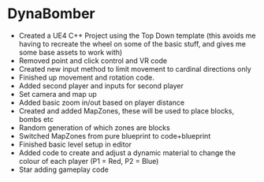 # DynaBomber

- Created a UE4 C++ Project using the Top Down template (this avoids me having to recreate the wheel on some of the basic stuff, and gives me some base assets to work with)
- Removed point and click control and VR code
- Created new input method to limit movement to cardinal directions only
- Finished up movement and rotation code.
- Added second player and inputs for second player
- Set camera and map up
- Added basic zoom in/out based on player distance
- Created and added MapZones, these will be used to place blocks, bombs etc
- Random generation of which zones are blocks
- Switched MapZones from pure blueprint to code+blueprint
- Finished basic level setup in editor
- Added code to create and adjust a dynamic material to change the colour of each player (P1 = Red, P2 = Blue)
- Star adding gameplay code